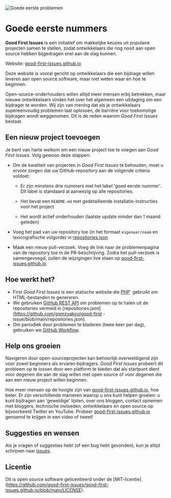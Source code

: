 ![Goede eerste problemen](../assets/github/social-preview.png)

# Goede eerste nummers

**Good First Issues** is een initiatief om makkelijke keuzes uit populaire projecten samen te stellen, zodat ontwikkelaars die nog nooit aan open source hebben bijgedragen snel aan de slag kunnen.

Website: [good-first-issues.github.io](https://good-first-issues.github.io)

Deze website is vooral gericht op ontwikkelaars die een bijdrage willen leveren aan open source software, maar niet weten waar en hoe te beginnen.

Open-source-onderhouders willen altijd meer mensen erbij betrekken, maar nieuwe ontwikkelaars vinden het over het algemeen een uitdaging om een bijdrager te worden. Wij zijn van mening dat als je ontwikkelaars supereenvoudig problemen laat oplossen, de barrière voor toekomstige bijdragen wordt weggenomen. Dit is de reden waarom *Good First Issues* bestaat.

## Een nieuw project toevoegen

Je bent van harte welkom om een nieuw project toe te voegen aan *Good First Issues*. Volg gewoon deze stappen:

- Om de kwaliteit van projecten in *Good First Issues* te behouden, moet u ervoor zorgen dat uw GitHub-repository aan de volgende criteria voldoet:

     - Er zijn minstens drie nummers met het label 'goed eerste nummer'. Dit label is standaard al aanwezig op alle repositories.

     - Het bevat een `README.md` met gedetailleerde installatie-instructies voor het project

     - Het wordt actief onderhouden (laatste update minder dan 1 maand geleden)

- Voeg het pad van uw repository toe (in het formaat `eigenaar/naam` en lexicografische volgorde) in [repositories.json](https://github.com/gomzyakov/good-first-issue/blob/main/repositories.json).

- Maak een nieuw pull-verzoek. Voeg de link naar de problemenpagina van de repository toe in de PR-beschrijving. Zodra het pull-verzoek is samengevoegd, zullen de wijzigingen live staan op [good-first-issues.github.io](https://good-first-issues.github.io).

## Hoe werkt het?

- First *Good First Issues* is een statische website die [PHP](https://www.php.net)` gebruikt om HTML-bestanden te genereren.
- We gebruiken [GitHub REST API](https://docs.github.com/en/rest) om problemen op te halen uit de repositories vermeld in [repositories.json](https://github.com/gomzyakov/good-first -issue/blob/main/repositories.json).
- Om periodiek door problemen te bladeren (twee keer per dag), gebruiken we [GitHub Workflow](https://docs.github.com/en/actions/using-workflows).

## Help ons groeien

Navigeren door open-sourceprojecten kan behoorlijk overweldigend zijn voor zowel beginners als ervaren bijdragers. *Good First Issues* probeert dit probleem op te lossen door een platform te bieden dat als startpunt dient voor degenen die aan de slag willen met open source of voor degenen die aan een nieuw project willen beginnen.

Hoe meer mensen op de hoogte zijn van [good-first-issues.github.io](https://good-first-issues.github.io), hoe beter. Er zijn verschillende manieren waarop u ons kunt helpen groeien: u kunt bijdragen aan 'geweldige' lijsten, over ons bloggen, contact opnemen met bloggers, technische invloeden, ontwikkelaars en open source op bijvoorbeeld Twitter en YouTube. Probeer [good-first-issues.github.io](https://good-first-issues.github.io) genoemd te krijgen in een video of tweet!

## Suggesties en wensen

Als je vragen of suggesties hebt (of een bug hebt gevonden), kun je altijd schrijven naar [issues](https://github.com/good-first-issues/good-first-issues.github.io/issues).

## Licentie

Dit is open source software gelicentieerd onder de [MIT-licentie] (https://github.com/good-first-issues/good-first-issues.github.io/blob/main/LICENSE).
